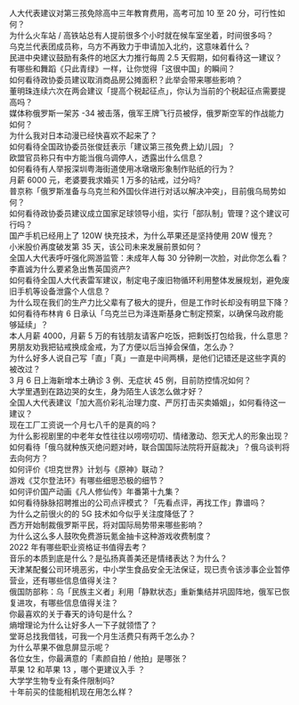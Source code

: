 人大代表建议对第三孩免除高中三年教育费用，高考可加 10 至 20 分，可行性如何？  
为什么火车站 / 高铁站总有人提前很多个小时就在候车室坐着，时间很多吗？  
乌克兰代表团成员称，乌方不再致力于申请加入北约，这意味着什么？  
民进中央建议鼓励有条件的地区大力推行每周 2.5 天假期，如何看待这一建议？  
有哪些和舞蹈《只此青绿》一样，让你觉得「这很中国」的瞬间？  
如何看待政协委员建议取消商品房公摊面积？此举会带来哪些影响？  
董明珠连续六次在两会建议「提高个税起征点」，你认为当前的个税起征点需要提高吗？  
媒体称俄罗斯一架苏 -34 被击落，俄军王牌飞行员被俘，俄罗斯空军的作战能力如何？  
为什么我对日本动漫已经快喜欢不起来了？  
如何看待全国政协委员张俊廷表示「建议第三孩免费上幼儿园」？  
欧盟官员称只有中方能当俄乌调停人，透露出什么信息？  
如何看待有人举报深圳粤海街道使用冰墩墩形象制作贴纸的行为？  
月薪 6000 元，老婆要我求婚买 1 万多的钻戒，过分吗?  
普京称「俄罗斯准备与乌克兰和外国伙伴进行对话以解决冲突」，目前俄乌局势如何？  
如何看待政协委员建议成立国家足球领导小组，实行「部队制」管理？这个建议可行吗？  
国产手机已经用上了 120W 快充技术，为什么苹果还是坚持使用 20W 慢充？  
小米股价再度破发第 35 天，该公司未来发展前景如何？  
全国人大代表呼吁强化网游监管：未成年人每 30 分钟刷一次脸，对此你怎么看？  
李嘉诚为什么要紧急出售英国资产?  
如何看待全国人大代表雷军建议，制定电子废旧物循环利用整体发展规划，避免废旧手机等设备泄露个人信息？  
为什么现在我们的生产力比父辈有了极大的提升，但是工作时长却没有明显下降？  
如何看待布林肯 6 日承认「乌克兰已为泽连斯基身亡制定预案，以确保乌政府能够延续」？  
本人月薪 4000，月薪 5 万的有钱朋友请客户吃饭，把剩饭打包给我，什么意思？  
男朋友劝我把钻戒换成金戒，为了方便以后当掉会保值，怎么办？  
为什么好多人说自己写「直」「真」一直是中间两横，是他们记错还是这些字真的被改过？  
3 月 6 日上海新增本土确诊 3 例、无症状 45 例，目前防控情况如何？  
大学里遇到在路边哭的女生，身为陌生人该怎么做才好？  
全国人大代表建议「加大高价彩礼治理力度、严厉打击买卖婚姻」，如何看待这一建议？  
现在工厂工资说一个月七八千的是真的吗？  
为什么影视剧里的中老年女性往往以唠唠叨叨、情绪激动、怨天尤人的形象出现？  
如何看待「俄乌就种族灭绝问题对峙，联合国国际法院将开庭裁决」？俄乌谈判将去向何方？  
如何评价《坦克世界》计划与《原神》联动？  
游戏《艾尔登法环》有哪些细思恐极的细节？  
如何评价国产动画《凡人修仙传》年番第十九集？  
如何看待脉脉招聘推出的公司点评模式？「先看点评，再找工作」靠谱吗？  
为什么之前很火的的 5G 技术如今似乎关注度降低了？  
西方开始制裁俄罗斯平民，将对国际局势带来哪些影响？  
为什么这么多人鼓吹免费游玩氪金抽卡这种游戏收费制度？  
2022 年有哪些职业资格证书值得去考？  
音乐的本质到底是什么？是弘扬真善美还是情绪表达？为什么？  
天津某配餐公司环境恶劣，中小学生食品安全无法保证，现已责令该涉事企业暂停营业，还有哪些信息值得关注？  
俄国防部称：乌「民族主义者」利用「静默状态」重新集结并巩固阵地，俄军已恢复进攻，有哪些信息值得关注？  
你最喜欢的关于春天的诗句是什么？  
熵增理论为什么让好多人一下子就领悟了？  
堂哥总找我借钱，可我一个月生活费只有两千怎么办？  
为什么苹果不做息屏显示呢？  
各位女生，你最满意的「素颜自拍 / 他拍」是哪张？  
苹果 12 和苹果 13 ，哪个更建议入手  ？  
大学学生物专业有条件限制吗?  
十年前买的佳能相机现在用怎么样？  
